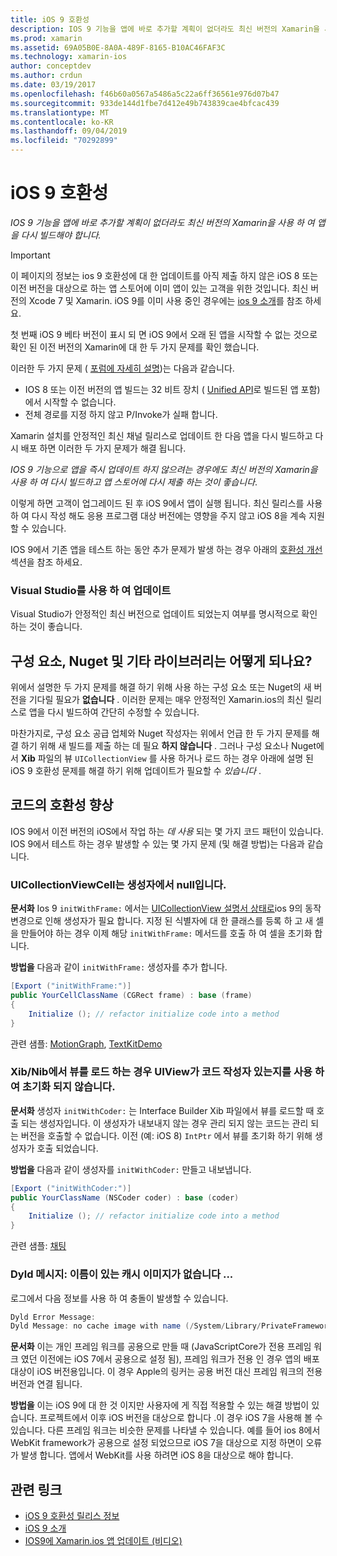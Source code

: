 ```yaml
---
title: iOS 9 호환성
description: IOS 9 기능을 앱에 바로 추가할 계획이 없더라도 최신 버전의 Xamarin을 사용 하 여 앱을 다시 빌드해야 합니다.
ms.prod: xamarin
ms.assetid: 69A05B0E-8A0A-489F-8165-B10AC46FAF3C
ms.technology: xamarin-ios
author: conceptdev
ms.author: crdun
ms.date: 03/19/2017
ms.openlocfilehash: f46b60a0567a5486a5c22a6ff36561e976d07b47
ms.sourcegitcommit: 933de144d1fbe7d412e49b743839cae4bfcac439
ms.translationtype: MT
ms.contentlocale: ko-KR
ms.lasthandoff: 09/04/2019
ms.locfileid: "70292899"
---
```

# <a name="ios-9-compatibility"></a>iOS 9 호환성

_IOS 9 기능을 앱에 바로 추가할 계획이 없더라도 최신 버전의 Xamarin을 사용 하 여 앱을 다시 빌드해야 합니다._

> [!IMPORTANT]
> 이 페이지의 정보는 ios 9 호환성에 대 한 업데이트를 아직 제출 하지 않은 iOS 8 또는 이전 버전을 대상으로 하는 앱 스토어에 이미 앱이 있는 고객을 위한 것입니다. 최신 버전의 Xcode 7 및 Xamarin. iOS 9를 이미 사용 중인 경우에는 [ios 9 소개](~/ios/platform/introduction-to-ios9/index.md)를 참조 하세요.

첫 번째 iOS 9 베타 버전이 표시 되 면 iOS 9에서 오래 된 앱을 시작할 수 없는 것으로 확인 된 이전 버전의 Xamarin에 대 한 두 가지 문제를 확인 했습니다.

이러한 두 가지 문제 ( [포럼에 자세히 설명](http://forums.xamarin.com/discussion/comment/131529/#Comment_131529))는 다음과 같습니다.

- IOS 8 또는 이전 버전의 앱 빌드는 32 비트 장치 ( [Unified API](~/cross-platform/macios/unified/index.md)로 빌드된 앱 포함)에서 시작할 수 없습니다.
- 전체 경로를 지정 하지 않고 P/Invoke가 실패 합니다.

Xamarin 설치를 안정적인 최신 채널 릴리스로 업데이트 한 다음 앱을 다시 빌드하고 다시 배포 하면 이러한 두 가지 문제가 해결 됩니다.

_IOS 9 기능으로 앱을 즉시 업데이트 하지 않으려는 경우에도 최신 버전의 Xamarin을 사용 하 여 다시 빌드하고 앱 스토어에 다시 제출 하는 것이 좋습니다_.



이렇게 하면 고객이 업그레이드 된 후 iOS 9에서 앱이 실행 됩니다.
최신 릴리스를 사용 하 여 다시 작성 해도 응용 프로그램 대상 버전에는 영향을 주지 않고 iOS 8을 계속 지원할 수 있습니다.

IOS 9에서 기존 앱을 테스트 하는 동안 추가 문제가 발생 하는 경우 아래의 [호환성 개선](#compat) 섹션을 참조 하세요.


### <a name="updating-with-visual-studio"></a>Visual Studio를 사용 하 여 업데이트

Visual Studio가 안정적인 최신 버전으로 업데이트 되었는지 여부를 명시적으로 확인 하는 것이 좋습니다.

## <a name="what-about-components-nugets-and-other-libraries"></a>구성 요소, Nuget 및 기타 라이브러리는 어떻게 되나요?

위에서 설명한 두 가지 문제를 해결 하기 위해 사용 하는 구성 요소 또는 Nuget의 새 버전을 기다릴 필요가 **없습니다** .
이러한 문제는 매우 안정적인 Xamarin.ios의 최신 릴리스로 앱을 다시 빌드하여 간단히 수정할 수 있습니다.

마찬가지로, 구성 요소 공급 업체와 Nuget 작성자는 위에서 언급 한 두 가지 문제를 해결 하기 위해 새 빌드를 제출 하는 데 필요 **하지 않습니다** . 그러나 구성 요소나 Nuget에서 **Xib** 파일의 뷰 `UICollectionView` 를 사용 하거나 로드 하는 경우 아래에 설명 된 iOS 9 호환성 문제를 해결 하기 위해 업데이트가 필요할 수 *있습니다* .


<a name="compat" />

## <a name="improving-compatibility-in-your-code"></a>코드의 호환성 향상

IOS 9에서 이전 버전의 iOS에서 작업 하는 *데 사용* 되는 몇 가지 코드 패턴이 있습니다. IOS 9에서 테스트 하는 경우 발생할 수 있는 몇 가지 문제 (및 해결 방법)는 다음과 같습니다.

### <a name="uicollectionviewcellcontentview-is-null-in-constructors"></a>UICollectionViewCell는 생성자에서 null입니다.

**문서화** Ios 9 `initWithFrame:` 에서는 [UICollectionView 설명서 상태로](https://developer.apple.com/library/ios/documentation/UIKit/Reference/UICollectionView_class/#//apple_ref/occ/instm/UICollectionView/dequeueReusableCellWithReuseIdentifier:forIndexPath)ios 9의 동작 변경으로 인해 생성자가 필요 합니다. 지정 된 식별자에 대 한 클래스를 등록 하 고 새 셀을 만들어야 하는 경우 이제 해당 `initWithFrame:` 메서드를 호출 하 여 셀을 초기화 합니다.

**방법을** 다음과 같이 `initWithFrame:` 생성자를 추가 합니다.

```csharp
[Export ("initWithFrame:")]
public YourCellClassName (CGRect frame) : base (frame)
{
    Initialize (); // refactor initialize code into a method
}
```

관련 샘플: [MotionGraph](https://github.com/xamarin/monotouch-samples/commit/3c1b7a4170c001e7290db9babb2b7a6dddeb8bcb), [TextKitDemo](https://github.com/xamarin/monotouch-samples/commit/23ea01b37326963b5ebf68bbcc1edd51c66a28d6)



### <a name="uiview-fails-to-init-with-coder-when-loading-a-view-from-a-xibnib"></a>Xib/Nib에서 뷰를 로드 하는 경우 UIView가 코드 작성자 있는지를 사용 하 여 초기화 되지 않습니다.

**문서화** 생성자 `initWithCoder:` 는 Interface Builder Xib 파일에서 뷰를 로드할 때 호출 되는 생성자입니다. 이 생성자가 내보내지 않는 경우 관리 되지 않는 코드는 관리 되는 버전을 호출할 수 없습니다. 이전 (예: iOS 8) `IntPtr` 에서 뷰를 초기화 하기 위해 생성자가 호출 되었습니다.

**방법을** 다음과 같이 생성자를 `initWithCoder:` 만들고 내보냅니다.

```csharp
[Export ("initWithCoder:")]
public YourClassName (NSCoder coder) : base (coder)
{
    Initialize (); // refactor initialize code into a method
}
```

관련 샘플: [채팅](https://github.com/xamarin/monotouch-samples/commit/7b81138d52e5f3f1aa3769fcb08f46122e9b6a88)


### <a name="dyld-message-no-cache-image-with-name"></a>Dyld 메시지: 이름이 있는 캐시 이미지가 없습니다 ...

로그에서 다음 정보를 사용 하 여 충돌이 발생할 수 있습니다.

```csharp
Dyld Error Message:
Dyld Message: no cache image with name (/System/Library/PrivateFrameworks/JavaScriptCore.framework/JavaScriptCore)
```

**문서화** 이는 개인 프레임 워크를 공용으로 만들 때 (JavaScriptCore가 전용 프레임 워크 였던 이전에는 iOS 7에서 공용으로 설정 됨), 프레임 워크가 전용 인 경우 앱의 배포 대상이 iOS 버전용입니다. 이 경우 Apple의 링커는 공용 버전 대신 프레임 워크의 전용 버전과 연결 됩니다.

**방법을** 이는 iOS 9에 대 한 것 이지만 사용자에 게 직접 적용할 수 있는 해결 방법이 있습니다. 프로젝트에서 이후 iOS 버전을 대상으로 합니다 .이 경우 iOS 7을 사용해 볼 수 있습니다. 다른 프레임 워크는 비슷한 문제를 나타낼 수 있습니다. 예를 들어 ios 8에서 WebKit framework가 공용으로 설정 되었으므로 iOS 7을 대상으로 지정 하면이 오류가 발생 합니다. 앱에서 WebKit를 사용 하려면 iOS 8을 대상으로 해야 합니다.



## <a name="related-links"></a>관련 링크

- [iOS 9 호환성 릴리스 정보](https://releases.xamarin.com/ios-hotfix-for-ios-9-preview-xcode-6/)
- [iOS 9 소개](~/ios/platform/introduction-to-ios9/index.md)
- [IOS9에 Xamarin.ios 앱 업데이트 (비디오)](https://university.xamarin.com/lightninglectures/Updating-your-XamariniOS-apps-to-iOS9)
